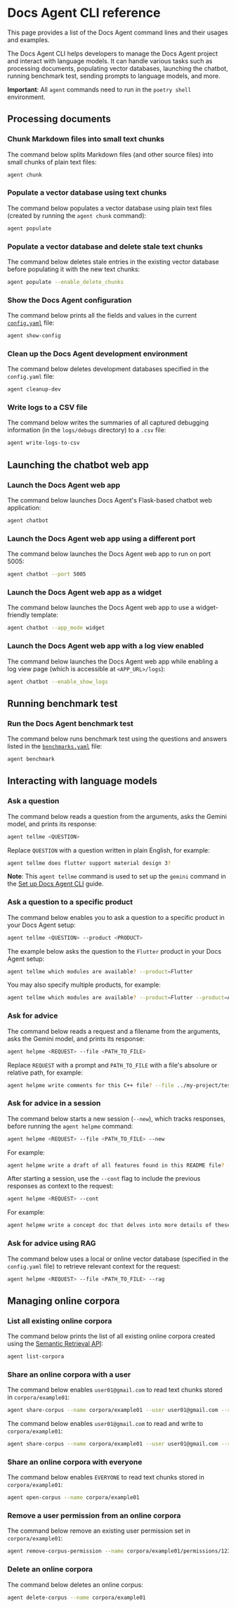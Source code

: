 # Docs Agent CLI reference

This page provides a list of the Docs Agent command lines and their usages
and examples.

The Docs Agent CLI helps developers to manage the Docs Agent project and
interact with language models. It can handle various tasks such as
processing documents, populating vector databases, launching the chatbot,
running benchmark test, sending prompts to language models, and more.

**Important**: All `agent` commands need to run in the `poetry shell`
environment.

## Processing documents

### Chunk Markdown files into small text chunks

The command below splits Markdown files (and other source files) into small
chunks of plain text files:

```sh
agent chunk
```

### Populate a vector database using text chunks

The command below populates a vector database using plain text files (created
by running the `agent chunk` command):

```sh
agent populate
```

### Populate a vector database and delete stale text chunks

The command below deletes stale entries in the existing vector database
before populating it with the new text chunks:

```sh
agent populate --enable_delete_chunks
```

### Show the Docs Agent configuration

The command below prints all the fields and values in the current
[`config.yaml`][config-yaml] file:

```sh
agent show-config
```

### Clean up the Docs Agent development environment

The command below deletes development databases specified in the
`config.yaml` file:

```sh
agent cleanup-dev
```

### Write logs to a CSV file

The command below writes the summaries of all captured debugging information
(in the `logs/debugs` directory) to  a `.csv` file:

```sh
agent write-logs-to-csv
```

## Launching the chatbot web app

### Launch the Docs Agent web app

The command below launches Docs Agent's Flask-based chatbot web application:

```sh
agent chatbot
```

### Launch the Docs Agent web app using a different port

The command below launches the Docs Agent web app to run on port 5005:

```sh
agent chatbot --port 5005
```

### Launch the Docs Agent web app as a widget

The command below launches the Docs Agent web app to use
a widget-friendly template:

```sh
agent chatbot --app_mode widget
```

### Launch the Docs Agent web app with a log view enabled

The command below launches the Docs Agent web app while enabling
a log view page (which is accessible at `<APP_URL>/logs`):

```sh
agent chatbot --enable_show_logs
```

## Running benchmark test

### Run the Docs Agent benchmark test

The command below runs benchmark test using the questions and answers listed
in the [`benchmarks.yaml`][benchmarks-yaml] file:

```sh
agent benchmark
```

## Interacting with language models

### Ask a question

The command below reads a question from the arguments, asks the Gemini model,
and prints its response:

```sh
agent tellme <QUESTION>
```

Replace `QUESTION` with a question written in plain English, for example:

```sh
agent tellme does flutter support material design 3?
```

**Note**: This `agent tellme` command is used to set up the `gemini` command
in the [Set up Docs Agent CLI][set-up-docs-agent-cli] guide.

### Ask a question to a specific product

The command below enables you to ask a question to a specific product in your
Docs Agent setup:

```sh
agent tellme <QUESTION> --product <PRODUCT>
```

The example below asks the question to the `Flutter` product in your
Docs Agent setup:

```sh
agent tellme which modules are available? --product=Flutter
```

You may also specify multiple products, for example:

```sh
agent tellme which modules are available? --product=Flutter --product=Angular --product=Android
```

### Ask for advice

The command below reads a request and a filename from the arguments,
asks the Gemini model, and prints its response:

```sh
agent helpme <REQUEST> --file <PATH_TO_FILE>
```

Replace `REQUEST` with a prompt and `PATH_TO_FILE` with a file's
absolure or relative path, for example:

```sh
agent helpme write comments for this C++ file? --file ../my-project/test.cc
```

### Ask for advice in a session

The command below starts a new session (`--new`), which tracks responses,
before running the `agent helpme` command:

```sh
agent helpme <REQUEST> --file <PATH_TO_FILE> --new
```

For example:

```sh
agent helpme write a draft of all features found in this README file? --file ./README.md --new
```

After starting a session, use the `--cont` flag to include the previous
responses as context to the request:

```sh
agent helpme <REQUEST> --cont
```

For example:

```sh
agent helpme write a concept doc that delves into more details of these features? --cont
```

### Ask for advice using RAG

The command below uses a local or online vector database (specified in
the `config.yaml` file) to retrieve relevant context for the request:

```sh
agent helpme <REQUEST> --file <PATH_TO_FILE> --rag
```

## Managing online corpora

### List all existing online corpora

The command below prints the list of all existing online corpora created
using the [Semantic Retrieval API][semantic-api]:

```sh
agent list-corpora
```

### Share an online corpora with a user

The command below enables `user01@gmail.com` to read text chunks stored in
`corpora/example01`:

```sh
agent share-corpus --name corpora/example01 --user user01@gmail.com --role READER
```

The command below enables `user01@gmail.com` to read and write to
`corpora/example01`:

```sh
agent share-corpus --name corpora/example01 --user user01@gmail.com --role WRITER
```

### Share an online corpora with everyone

The command below enables `EVERYONE` to read text chunks stored in
`corpora/example01`:

```sh
agent open-corpus --name corpora/example01
```

### Remove a user permission from an online corpora

The command below remove an existing user permission set in `corpora/example01`:

```sh
agent remove-corpus-permission --name corpora/example01/permissions/123456789123456789
```

### Delete an online corpora

The command below deletes an online corpus:

```sh
agent delete-corpus --name corpora/example01
```

<!-- Reference links -->

[config-yaml]: ../config.yaml
[benchmarks-yaml]: ../docs_agent/benchmarks/benchmarks.yaml
[set-up-docs-agent-cli]: ../docs_agent/interfaces/README.md
[semantic-api]: https://ai.google.dev/docs/semantic_retriever
